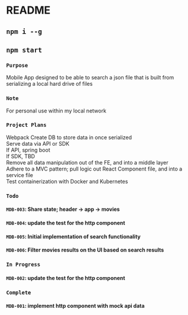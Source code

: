 # README

## `npm i --g`

## `npm start`

### `Purpose`
Mobile App designed to be able to search a json file that is built from serializing a local hard drive of files

### `Note`
For personal use within my local network

### `Project Plans`
Webpack
Create DB to store data in once serialized  
Serve data via API or SDK  
    If API, spring boot  
    If SDK, TBD  
Remove all data manipulation out of the FE, and into a middle layer  
Adhere to a MVC pattern; pull logic out React Component file, and into a service file  
Test containerization with Docker and Kubernetes  

### `Todo`
#### `MDB-003`: Share state; header -> app -> movies
#### `MDB-004`: update the test for the http component
#### `MDB-005`: Initial implementation of search functionality
#### `MDB-006`: Filter movies results on the UI based on search results

### `In Progress`
#### `MDB-002`: update the test for the http component

### `Complete`
#### `MDB-001`: implement http component with mock api data